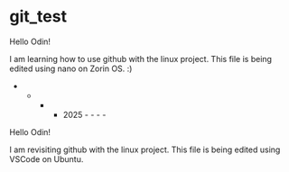 # git_test

Hello Odin!

I am learning how to use github
with the linux project. This file
is being edited using nano on Zorin
OS. :)

- - - - 2025 - - - -

Hello Odin!

I am revisiting github with the linux project.
This file is being edited using VSCode on Ubuntu.